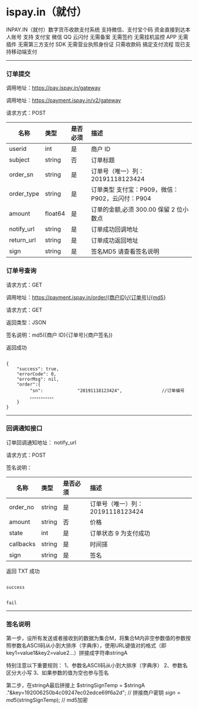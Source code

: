 # ispay.in（就付）

INPAY.IN（就付）数字货币收款支付系统
支持微信、支付宝个码 资金直接到达本人账号
支持 支付宝 微信 QQ 云闪付
无需备案
无需签约
无需挂机监控 APP
无需插件
无需第三方支付 SDK
无需营业执照身份证
只需收款码
搞定支付流程 现已支持移动端支付

---

### 订单提交

调用地址：https://pay.ispay.in/gateway

调用地址：https://payment.ispay.in/v2/gateway

请求方式：POST

| 名称       | 类型    | 是否必须 | 描述                                                       |
| ---------- | :------ | :------- | :--------------------------------------------------------- |
| userid     | int     | 是       | 商户 ID                                                    |
| subject    | string  | 否       | 订单标题                                                   |
| order_sn   | string  | 是       | 订单号（唯一）列：20191118123424                           |
| order_type | string  | 是       | 订单类型 支付宝：P909，微信：P902，云闪付：P904            |
| amount     | float64 | 是       | 订单的金额,必须 300.00 保留 2 位小数点                     |
| notify_url | string  | 是       | 订单成功回调地址                                           |
| return_url | string  | 是       | 订单成功返回地址                                           |
| sign       | string  | 是       | 签名MD5 请查看签名说明                                          |



### 订单号查询

请求方式：GET

调用地址：https://payment.ispay.in/order/{商户ID}/{订单号}/{md5}

请求方式：GET

返回类型：JSON

签名说明：md5({商户 ID}{订单号}{商户签名})

返回成功

```

{
    "success": true,
    "errorCode": 0,
    "errorMsg": nil,
    "order":{
         "sn":             "20191118123424",               //订单编号
         。。。。。。。。。。。
    }
}

```

---

### 回调通知接口 

订单回调通知地址： notify_url

请求方式：POST

签名说明：

| 名称       | 类型    | 是否必须 | 描述                                                       |
| ---------- | :------ | :------- | :--------------------------------------------------------- |
| order_no   | string  | 是       | 订单号（唯一）列：20191118123424                     |
| amount     | string  | 否       | 价格                                                |
| state      | int     | 是       | 订单状态 9 为支付成功                           |
| callbacks  | string  | 是       | 时间搓                                       |
| sign       | string  | 是       | 签名                                   |


返回 TXT 成功

```

success

```

```

fail

```

---

### 签名说明

第一步，设所有发送或者接收到的数据为集合M，将集合M内非空参数值的参数按照参数名ASCII码从小到大排序（字典序），使用URL键值对的格式（即key1=value1&key2=value2…）拼接成字符串stringA

特别注意以下重要规则：
1、参数名ASCII码从小到大排序（字典序）
2、参数名区分大小写
3、如果参数的值为空也参与签名

第二步，在stringA最后拼接上
$stringSignTemp = $stringA ."&key=192006250b4c09247ec02edce69f6a2d"; // 拼接商户密钥
$sign = md5($stringSignTemp); // md5加密


